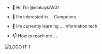 - 👋 Hi, I’m @makaylaW01
- 👀 I’m interested in ... Computers
- 🌱 I’m currently learning ... Information tech

- 📫 How to reach me ...

<!---
makaylaW01/makaylaW01 is a ✨ special ✨ repository because its `README.md` (this file) appears on your GitHub profile.
You can click the Preview link to take a look at your changes.
--->
![LOGO IT-1](https://user-images.githubusercontent.com/90049317/223628014-d4619d04-fa23-4da6-847a-32f0f219e073.png)
